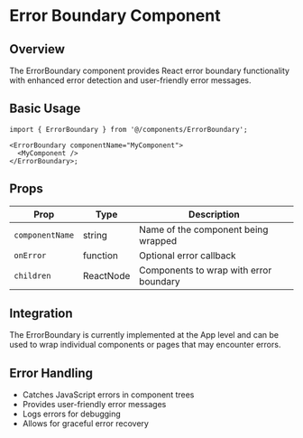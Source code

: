 # Error Boundary Component

## Overview

The ErrorBoundary component provides React error boundary functionality with enhanced error detection and user-friendly error messages.

## Basic Usage

```tsx
import { ErrorBoundary } from '@/components/ErrorBoundary';

<ErrorBoundary componentName="MyComponent">
  <MyComponent />
</ErrorBoundary>;
```

## Props

| Prop            | Type      | Description                            |
| --------------- | --------- | -------------------------------------- |
| `componentName` | string    | Name of the component being wrapped    |
| `onError`       | function  | Optional error callback                |
| `children`      | ReactNode | Components to wrap with error boundary |

## Integration

The ErrorBoundary is currently implemented at the App level and can be used to wrap individual components or pages that may encounter errors.

## Error Handling

- Catches JavaScript errors in component trees
- Provides user-friendly error messages
- Logs errors for debugging
- Allows for graceful error recovery
